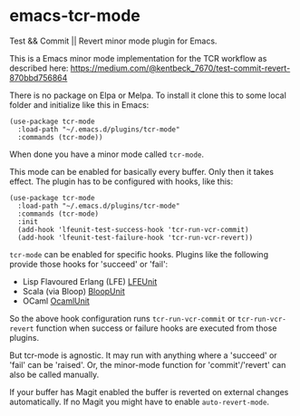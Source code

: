 # emacs-tcr-mode
Test &amp;&amp; Commit || Revert minor mode plugin for Emacs.

This is a Emacs minor mode implementation for the TCR workflow as described here:
https://medium.com/@kentbeck_7670/test-commit-revert-870bbd756864

There is no package on Elpa or Melpa.
To install it clone this to some local folder and initialize like this in Emacs:

```
(use-package tcr-mode
  :load-path "~/.emacs.d/plugins/tcr-mode"
  :commands (tcr-mode))
```

When done you have a minor mode called `tcr-mode`.

This mode can be enabled for basically every buffer. Only then it takes effect.
The plugin has to be configured with hooks, like this:

```
(use-package tcr-mode
  :load-path "~/.emacs.d/plugins/tcr-mode"
  :commands (tcr-mode)
  :init
  (add-hook 'lfeunit-test-success-hook 'tcr-run-vcr-commit)
  (add-hook 'lfeunit-test-failure-hook 'tcr-run-vcr-revert))
```

`tcr-mode` can be enabled for specific hooks. Plugins like the following provide those hooks for 'succeed' or 'fail':

- Lisp Flavoured Erlang (LFE) [LFEUnit](https://github.com/mdbergmann/emacs-lfeunit)
- Scala (via Bloop) [BloopUnit](https://github.com/mdbergmann/emacs-bloopunit)
- OCaml [OcamlUnit](https://github.com/mdbergmann/emacs-ocamlunit)

So the above hook configuration runs `tcr-run-vcr-commit` or `tcr-run-vcr-revert` function when success or failure hooks are executed from those plugins.

But tcr-mode is agnostic. It may run with anything where a 'succeed' or 'fail' can be 'raised'. Or, the minor-mode function for 'commit'/'revert' can also be called manually.

If your buffer has Magit enabled the buffer is reverted on external changes automatically.
If no Magit you might have to enable `auto-revert-mode`.
